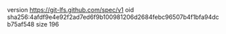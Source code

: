 version https://git-lfs.github.com/spec/v1
oid sha256:4afdf9e4e92f2ad7ed6f9b100981206d2684febc96507b4f1bfa94dcb75af548
size 196
